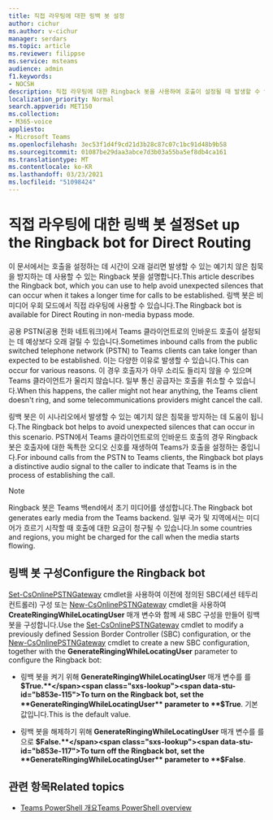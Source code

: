 ```yaml
---
title: 직접 라우팅에 대한 링백 봇 설정
author: cichur
ms.author: v-cichur
manager: serdars
ms.topic: article
ms.reviewer: filippse
ms.service: msteams
audience: admin
f1.keywords:
- NOCSH
description: 직접 라우팅에 대한 Ringback 봇을 사용하여 호출이 설정될 때 발생할 수 있는 예기치 않은 침묵을 방지하는 방법에 대해 자세히 알아보습니다.
localization_priority: Normal
search.appverid: MET150
ms.collection:
- M365-voice
appliesto:
- Microsoft Teams
ms.openlocfilehash: 3ec53f1d4f9cd21d3b28c87c07c1bc91d48b9b58
ms.sourcegitcommit: 01087be29daa3abce7d3b03a55ba5ef8db4ca161
ms.translationtype: MT
ms.contentlocale: ko-KR
ms.lasthandoff: 03/23/2021
ms.locfileid: "51098424"
---
```

# <a name="set-up-the-ringback-bot-for-direct-routing"></a><span data-ttu-id="b853e-103">직접 라우팅에 대한 링백 봇 설정</span><span class="sxs-lookup"><span data-stu-id="b853e-103">Set up the Ringback bot for Direct Routing</span></span>

<span data-ttu-id="b853e-104">이 문서에서는 호출을 설정하는 데 시간이 오래 걸리면 발생할 수 있는 예기치 않은 침묵을 방지하는 데 사용할 수 있는 Ringback 봇을 설명합니다.</span><span class="sxs-lookup"><span data-stu-id="b853e-104">This article describes the Ringback bot, which you can use to help avoid unexpected silences that can occur when it takes a longer time for calls to be established.</span></span> <span data-ttu-id="b853e-105">링백 봇은 비미디어 우회 모드에서 직접 라우팅에 사용할 수 있습니다.</span><span class="sxs-lookup"><span data-stu-id="b853e-105">The Ringback bot is available for Direct Routing in non-media bypass mode.</span></span>

<span data-ttu-id="b853e-106">공용 PSTN(공용 전화 네트워크)에서 Teams 클라이언트로의 인바운드 호출이 설정되는 데 예상보다 오래 걸릴 수 있습니다.</span><span class="sxs-lookup"><span data-stu-id="b853e-106">Sometimes inbound calls from the public switched telephone network (PSTN) to Teams clients can take longer than expected to be established.</span></span> <span data-ttu-id="b853e-107">이는 다양한 이유로 발생할 수 있습니다.</span><span class="sxs-lookup"><span data-stu-id="b853e-107">This can occur for various reasons.</span></span> <span data-ttu-id="b853e-108">이 경우 호출자가 아무 소리도 들리지 않을 수 있으며 Teams 클라이언트가 울리지 않습니다. 일부 통신 공급자는 호출을 취소할 수 있습니다.</span><span class="sxs-lookup"><span data-stu-id="b853e-108">When this happens, the caller might not hear anything, the Teams client doesn't ring, and some telecommunications providers might cancel the call.</span></span>

<span data-ttu-id="b853e-109">링백 봇은 이 시나리오에서 발생할 수 있는 예기치 않은 침묵을 방지하는 데 도움이 됩니다.</span><span class="sxs-lookup"><span data-stu-id="b853e-109">The Ringback bot helps to avoid unexpected silences that can occur in this scenario.</span></span> <span data-ttu-id="b853e-110">PSTN에서 Teams 클라이언트로의 인바운드 호출의 경우 Ringback 봇은 호출자에 대한 독특한 오디오 신호를 재생하여 Teams가 호출을 설정하는 중입니다.</span><span class="sxs-lookup"><span data-stu-id="b853e-110">For inbound calls from the PSTN to Teams clients, the Ringback bot plays a distinctive audio signal to the caller to indicate that Teams is in the process of establishing the call.</span></span>

> [!NOTE]
> <span data-ttu-id="b853e-111">Ringback 봇은 Teams 백end에서 초기 미디어를 생성합니다.</span><span class="sxs-lookup"><span data-stu-id="b853e-111">The Ringback bot generates early media from the Teams backend.</span></span> <span data-ttu-id="b853e-112">일부 국가 및 지역에서는 미디어가 흐르기 시작할 때 호출에 대한 요금이 청구될 수 있습니다.</span><span class="sxs-lookup"><span data-stu-id="b853e-112">In some countries and regions, you might be charged for the call when the media starts flowing.</span></span>

## <a name="configure-the-ringback-bot"></a><span data-ttu-id="b853e-113">링백 봇 구성</span><span class="sxs-lookup"><span data-stu-id="b853e-113">Configure the Ringback bot</span></span>

<span data-ttu-id="b853e-114">[Set-CsOnlinePSTNGateway](/powershell/module/skype/set-csonlinepstngateway) cmdlet을 사용하여 이전에 정의된 SBC(세션 테두리 컨트롤러) 구성 또는 [New-CsOnlinePSTNGateway](/powershell/module/skype/new-csonlinepstngateway) cmdlet을 사용하여 **CreateRingingWhileLocatingUser** 매개 변수와 함께 새 SBC 구성을 만들어 링백 봇을 구성합니다.</span><span class="sxs-lookup"><span data-stu-id="b853e-114">Use the [Set-CsOnlinePSTNGateway](/powershell/module/skype/set-csonlinepstngateway) cmdlet to modify a previously defined Session Border Controller (SBC) configuration, or the [New-CsOnlinePSTNGateway](/powershell/module/skype/new-csonlinepstngateway) cmdlet to create a new SBC configuration, together with the **GenerateRingingWhileLocatingUser** parameter to configure the Ringback bot:</span></span>

- <span data-ttu-id="b853e-115">링백 봇을 켜기 위해 **GenerateRingingWhileLocatingUser** 매개 변수를 를 **$True.**</span><span class="sxs-lookup"><span data-stu-id="b853e-115">To turn on the Ringback bot, set the **GenerateRingingWhileLocatingUser** parameter to **$True**.</span></span> <span data-ttu-id="b853e-116">기본값입니다.</span><span class="sxs-lookup"><span data-stu-id="b853e-116">This is the default value.</span></span> 

- <span data-ttu-id="b853e-117">링백 봇을 해제하기 위해 **GenerateRingingWhileLocatingUser** 매개 변수를 를 으로 **$False.**</span><span class="sxs-lookup"><span data-stu-id="b853e-117">To turn off the Ringback bot, set the **GenerateRingingWhileLocatingUser** parameter to **$False**.</span></span> 

## <a name="related-topics"></a><span data-ttu-id="b853e-118">관련 항목</span><span class="sxs-lookup"><span data-stu-id="b853e-118">Related topics</span></span>

- [<span data-ttu-id="b853e-119">Teams PowerShell 개요</span><span class="sxs-lookup"><span data-stu-id="b853e-119">Teams PowerShell overview</span></span>](teams-powershell-overview.md)